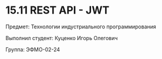 # 15.11 REST API - JWT

Предмет: Технологии индустриального программирования

Выполнил студент: Куценко Игорь Олегович

Группа: ЭФМО-02-24



